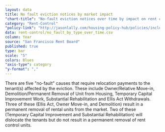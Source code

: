 ```yaml
---
layout: data
title: No fault eviction notices by market impact
"chart-title": "No-fault eviction notices over time by impact on rent control market: all eviction notices, 1997-2014 Q2"
category: "Rent-Control"
"policy-link": "http://jasonlally.com/housing-policy-hub/policies/inclusionary-housing/"
data: rent-control/no_fault_by_type_over_time.csv
column: Year
source: "San Francisco Rent Board"
published: true
type: bar
scale: "5"
colors: Blues
"axis-type": category
"y-format": ","
---
```

There are five "no-fault" causes that require relocation payments to the tenant(s) affected by the eviction. These include Owner/Relative Move-in, Demolition/Permanent Removal of Unit from Housing, Temporary Capital Improvement Work, Substantial Rehabilitation and Ellis Act Withdrawals. Three of these (Ellis Act, Owner Move-in, and Demolition) result in a permanent removal of rental units from the market. Two of these (Temporary Capital Improvement and Substantial Rehabilitation) will dislocate the tenants but do not result in a permanent removal of rent control units.